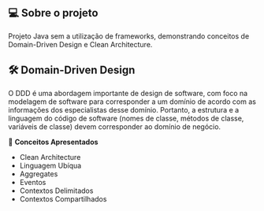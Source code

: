 ## 💻 Sobre o projeto
Projeto Java sem a utilização de frameworks, demonstrando conceitos de Domain-Driven Design e Clean Architecture.

## 🛠 Domain-Driven Design
O DDD é uma abordagem importante de design de software, com foco na modelagem de software para corresponder a um domínio de acordo com as informações dos especialistas desse domínio. Portanto, a estrutura e a linguagem do código de software (nomes de classe, métodos de classe, variáveis ​​de classe) devem corresponder ao domínio de negócio.

🧩 **Conceitos Apresentados**
- Clean Architecture
- Linguagem Ubíqua
- Aggregates
- Eventos
- Contextos Delimitados
- Contextos Compartilhados
